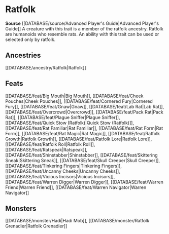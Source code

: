 ﻿---
id: '234'
name: Ratfolk
rarity: Common
rus_type_level: null
source: '[[DATABASE/source/Advanced Player''s Guide|Advanced Player''s Guide]]'
trait:
- Ratfolk
type: Trait

---
# Ratfolk

**Source** [[DATABASE/source/Advanced Player's Guide|Advanced Player's Guide]] 
A creature with this trait is a member of the ratfolk ancestry. Ratfolk are humanoids who resemble rats. An ability with this trait can be used or selected only by ratfolk.

## Ancestries

[[DATABASE/ancestry/Ratfolk|Ratfolk]]

## Feats

[[DATABASE/feat/Big Mouth|Big Mouth]], [[DATABASE/feat/Cheek Pouches|Cheek Pouches]], [[DATABASE/feat/Cornered Fury|Cornered Fury]], [[DATABASE/feat/Gnaw|Gnaw]], [[DATABASE/feat/Lab Rat|Lab Rat]], [[DATABASE/feat/Overcrowd|Overcrowd]], [[DATABASE/feat/Pack Rat|Pack Rat]], [[DATABASE/feat/Plague Sniffer|Plague Sniffer]], [[DATABASE/feat/Quick Stow (Ratfolk)|Quick Stow (Ratfolk)]], [[DATABASE/feat/Rat Familiar|Rat Familiar]], [[DATABASE/feat/Rat Form|Rat Form]], [[DATABASE/feat/Rat Magic|Rat Magic]], [[DATABASE/feat/Ratfolk Growth|Ratfolk Growth]], [[DATABASE/feat/Ratfolk Lore|Ratfolk Lore]], [[DATABASE/feat/Ratfolk Roll|Ratfolk Roll]], [[DATABASE/feat/Ratspeak|Ratspeak]], [[DATABASE/feat/Shinstabber|Shinstabber]], [[DATABASE/feat/Skittering Sneak|Skittering Sneak]], [[DATABASE/feat/Skull Creeper|Skull Creeper]], [[DATABASE/feat/Tinkering Fingers|Tinkering Fingers]], [[DATABASE/feat/Uncanny Cheeks|Uncanny Cheeks]], [[DATABASE/feat/Vicious Incisors|Vicious Incisors]], [[DATABASE/feat/Warren Digger|Warren Digger]], [[DATABASE/feat/Warren Friend|Warren Friend]], [[DATABASE/feat/Warren Navigator|Warren Navigator]]

## Monsters

[[DATABASE/monster/Hadi|Hadi Mob]], [[DATABASE/monster/Ratfolk Grenadier|Ratfolk Grenadier]]
